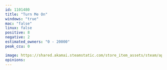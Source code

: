 ```yaml
---
id: 1101480
title: "Turn Me On"
windows: "true"
mac: "false"
linux: false
positive: 8
negative: 2
estimated_owners: "0 - 20000"
peak_ccu: 0

image: https://shared.akamai.steamstatic.com/store_item_assets/steam/apps/1101480/header.jpg?t=1575572580
opinions:
---
```

